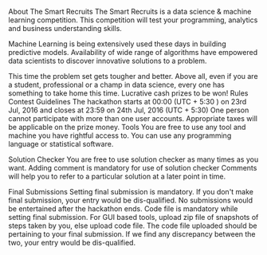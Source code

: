 About The Smart Recruits
The Smart Recruits is a data science & machine learning competition. This competition will test your programming, analytics and business understanding skills. 

Machine Learning is being extensively used these days in building predictive models. Availability of wide range of algorithms have empowered data scientists to discover innovative solutions to a problem.

This time the problem set gets tougher and better. Above all, even if you are a student, professional or a champ in data science, every one has something to take home this time. Lucrative cash prizes to be won!
Rules
Contest Guidelines
The hackathon starts at 00:00 (UTC + 5:30 ) on 23rd Jul, 2016 and closes at 23:59 on 24th Jul, 2016 (UTC + 5:30)
One person cannot participate with more than one user accounts.
Appropriate taxes will be applicable on the prize money.
Tools
You are free to use any tool and machine you have rightful access to.
You can use any programming language or statistical software.
 
Solution Checker
You are free to use solution checker as many times as you want.
Adding comment is mandatory for use of solution checker
Comments will help you to refer to a particular solution at a later point in time.
 
Final Submissions
Setting final submission is mandatory. If you don't make final submission, your entry would be dis-qualified.
No submissions would be entertained after the hackathon ends.
Code file is mandatory while setting final submission. For GUI based tools, upload zip file of snapshots of steps taken by you, else upload code file.
The code file uploaded should be pertaining to your final submission. If we find any discrepancy between the two, your entry would be dis-qualified.
